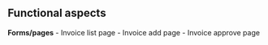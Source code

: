 ## Functional aspects

**Forms/pages**
			-   Invoice list page
			-   Invoice add page
			-   Invoice approve page
